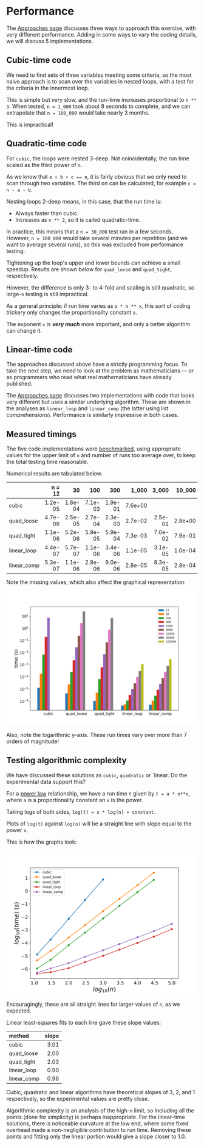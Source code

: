 # Performance

The [Approaches page][approaches-page] discusses three ways to approach this exercise, with very different performance.
Adding in some ways to vary the coding details, we will discuss 5 implementations.

## Cubic-time code

We need to find sets of three variables meeting some criteria, so the most naive approach is to scan over the variables in nested loops, with a test for the criteria in the innermost loop.

This is simple but _very_ slow, and the run-time increases proportional to `n ** 3`.
When tested, `n = 1_000` took about 8 seconds to complete, and we can extrapolate that `n = 100_000` would take nearly 3 months.

This is impractical!

## Quadratic-time code

For `cubic`, the loops were nested 3-deep.
Not coincidentally, the run time scaled as the third power of `n`.

As we know that `a + b + c == n`, it is fairly obvious that we only need to scan through two variables.
The third on can be calculated, for example `c = n - a - b`.

Nesting loops 2-deep means, in this case, that the run  time is:
- Always faster than cubic.
- Increases as `n ** 2`, so it is called quadratic-time.

In practice, this means that a `n = 30_000` test ran in a few seconds.
However, `n = 100_000` would take several minutes per repetition (and we want to average several runs), so this was excluded from performance testing.

Tightening up the loop's upper and lower bounds can achieve a small speedup. Results are shown below for `quad_loose` and `quad_tight`, respectively.

However, the difference is only 3- to 4-fold and scaling is still quadratic, so large-`n` testing is still impractical.

As a general principle: if run time varies as `a * n ** x`, this sort of coding trickery only changes the proportionality constant `a`.

The exponent `x` is ***very much*** more important, and only a better algorithm can change it.

## Linear-time code

The approaches discussed above have a strictly programming focus.
To take the next step, we need to look at the problem as mathematicians &mdash; or as programmers who read what real mathematicians have already published.

The [Approaches page][approaches-page] discusses two implementations with code that looks very different but uses a similar underlying algorithm.
These are shown in the analyses as `linear_loop` and `linear_comp` (the latter using list comprehensions).
Performance is similarly impressive in both cases.

## Measured timings

The five code implementations were [benchmarked][benchmark-code], using appropriate values for the upper limit of `n` and number of runs too average over, to keep the total testing time reasonable.

Numerical results are tabulated below.

|             |  n = 12 |      30 |     100 |     300 |   1_000 |   3_000 |  10_000 |  30_000 | 100_000 |
|:------------|--------:|--------:|--------:|--------:|--------:|--------:|--------:|--------:|--------:|
| cubic       | 1.2e-05 | 1.8e-04 | 7.1e-03 | 1.9e-01 | 7.6e+00 |         |         |         |         |
| quad_loose  | 4.7e-06 | 2.5e-05 | 2.7e-04 | 2.3e-03 | 2.7e-02 | 2.5e-01 | 2.8e+00 | 2.5e+01 |         |
| quad_tight  | 1.1e-06 | 5.2e-06 | 5.9e-05 | 5.9e-04 | 7.3e-03 | 7.0e-02 | 7.9e-01 | 7.3e+00 |         |
| linear_loop | 4.4e-07 | 5.7e-07 | 1.1e-06 | 3.4e-06 | 1.1e-05 | 3.1e-05 | 1.0e-04 | 3.1e-04 | 1.2e-03 |
| linear_comp | 5.3e-07 | 1.1e-06 | 2.8e-06 | 9.0e-06 | 2.8e-05 | 8.3e-05 | 2.8e-04 | 8.1e-04 | 3.1e-03 |

Note the missing values, which also affect the graphical representation:

![](timeit_bar_plot.svg)

Also, note the logarithmic y-axis.
These run times vary over more than 7 orders of magnitude!

## Testing algorithmic complexity

We have discussed these solutions as `cubic`, `quadratic` or `linear.
Do the experimental data support this?

For a [power law][power-law] relationship, we have a run time `t` given by `t = a * n**x`, where `a` is a proportionality constant an `x` is the power.

Taking logs of both sides, `log(t) = x * log(n) + constant.`

Plots of `log(t)` against `log(n)` will be a straight line with slope equal to the power `x`.

This is how the graphs look:

![](slopes.svg)

Encouragingly, these are all straight lines for larger values of `n`, as we expected.

Linear least-squares fits to each line gave these slope values:

| method      |  slope |
|:------------|-------:|
| cubic       |   3.01 |
| quad_loose  |   2.00 |
| quad_tight  |   2.03 |
| linear_loop |   0.90 |
| linear_comp |   0.96 |

Cubic, quadratic and linear algorithms have theoretical slopes of 3, 2, and 1 respectively, so the experimental values are pretty close.

Algorithmic complexity is an analysis of the high-`n` limit, so including all the points (done for simplicity) is perhaps inappropriate.
For the linear-time solutions, there is noticeable curvature at the low end, where some fixed overhead made a non-negligible contribution to run time.
Removing these points and fitting only the linear portion would give a slope closer to 1.0.


[approaches-page]: https://exercism.org/tracks/python/exercises/pythagorean-triplet/approaches
[benchmark-code]: https://exercism.org/tracks/python/exercises/pythagorean-triplet/
[power-law]: https://en.wikipedia.org/wiki/Power_law